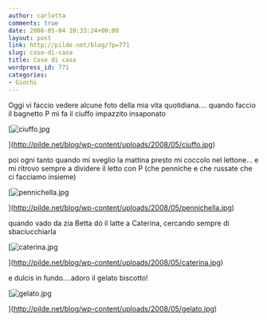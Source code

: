 ```yaml
---
author: carlotta
comments: true
date: 2008-05-04 10:33:24+00:00
layout: post
link: http://pilde.net/blog/?p=771
slug: cose-di-casa
title: Cose di casa
wordpress_id: 771
categories:
- Giochi
---
```


Oggi vi faccio vedere alcune foto della mia vita quotidiana....
quando faccio il bagnetto P mi fa il ciuffo impazzito insaponato

[![ciuffo.jpg](http://pilde.net/blog/wp-content/uploads/2008/05/ciuffo.jpg)


](http://pilde.net/blog/wp-content/uploads/2008/05/ciuffo.jpg)




poi ogni tanto quando mi sveglio la mattina presto mi coccolo nel lettone... e mi ritrovo sempre a dividere il letto con P (che penniche e che russate che ci facciamo insieme)




[![pennichella.jpg](http://pilde.net/blog/wp-content/uploads/2008/05/pennichella.jpg)


](http://pilde.net/blog/wp-content/uploads/2008/05/pennichella.jpg)




quando vado da zia Betta dò il latte a Caterina, cercando sempre di sbaciucchiarla

[![caterina.jpg](http://pilde.net/blog/wp-content/uploads/2008/05/caterina.jpg)


](http://pilde.net/blog/wp-content/uploads/2008/05/caterina.jpg)




e dulcis in fundo....adoro il gelato biscotto!

[![gelato.jpg](http://pilde.net/blog/wp-content/uploads/2008/05/gelato.jpg)


](http://pilde.net/blog/wp-content/uploads/2008/05/gelato.jpg)



